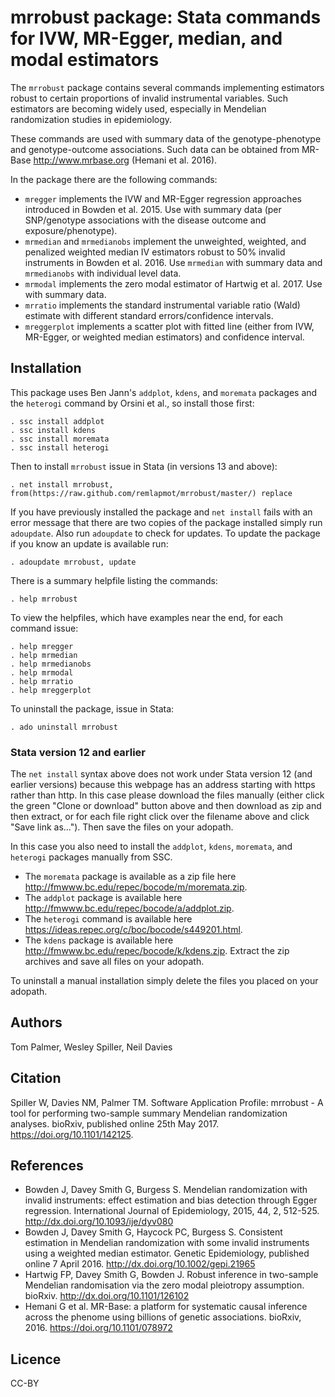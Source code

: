 # mrrobust package: Stata commands for IVW, MR-Egger, median, and modal estimators

The `mrrobust` package contains several commands implementing estimators robust to certain proportions of invalid instrumental variables. Such estimators are becoming widely used, especially in Mendelian randomization studies in epidemiology.

These commands are used with summary data of the genotype-phenotype and genotype-outcome associations. Such data can be obtained from MR-Base <http://www.mrbase.org> (Hemani et al. 2016).

In the package there are the following commands:
 - `mregger` implements the IVW and MR-Egger regression approaches introduced in Bowden et al. 2015. Use with summary data (per SNP/genotype associations with the disease outcome and exposure/phenotype).
 - `mrmedian` and `mrmedianobs` implement the unweighted, weighted, and penalized weighted median IV estimators robust to 50% invalid instruments in Bowden et al. 2016. Use `mrmedian` with summary data and `mrmedianobs` with individual level data.
 - `mrmodal` implements the zero modal estimator of Hartwig et al. 2017. Use with summary data.
 - `mrratio` implements the standard instrumental variable ratio (Wald) estimate with different standard errors/confidence intervals.
 - `mreggerplot` implements a scatter plot with fitted line (either from IVW, MR-Egger, or weighted median estimators) and confidence interval.

## Installation

This package uses Ben Jann's `addplot`, `kdens`, and `moremata` packages and the `heterogi` command by Orsini et al., so install those first:
```
. ssc install addplot
. ssc install kdens
. ssc install moremata
. ssc install heterogi
```

Then to install `mrrobust` issue in Stata (in versions 13 and above):
```
. net install mrrobust, from(https://raw.github.com/remlapmot/mrrobust/master/) replace
```

If you have previously installed the package and `net install` fails with an error message that there are two copies of the package installed simply run `adoupdate`. Also run `adoupdate` to check for updates. To update the package if you know an update is available run:
```
. adoupdate mrrobust, update
```

There is a summary helpfile listing the commands:
```
. help mrrobust
```

To view the helpfiles, which have examples near the end, for each command issue:
```
. help mregger
. help mrmedian
. help mrmedianobs
. help mrmodal
. help mrratio
. help mreggerplot
```

To uninstall the package, issue in Stata:
```
. ado uninstall mrrobust
```

### Stata version 12 and earlier
The `net install` syntax above does not work under Stata version 12 (and earlier versions) because this webpage has an address starting with https rather than http. In this case please download the files manually (either click the green "Clone or download" button above and then download as zip and then extract, or for each file right click over the filename above and click "Save link as..."). Then save the files on your adopath. 

In this case you also need to install the `addplot`, `kdens`, `moremata`, and `heterogi` packages manually from SSC. 
 * The `moremata` package is available as a zip file here <http://fmwww.bc.edu/repec/bocode/m/moremata.zip>. 
 * The `addplot` package is available here <http://fmwww.bc.edu/repec/bocode/a/addplot.zip>. 
 * The `heterogi` command is available here <https://ideas.repec.org/c/boc/bocode/s449201.html>.
 * The `kdens` package is available here <http://fmwww.bc.edu/repec/bocode/k/kdens.zip>.
Extract the zip archives and save all files on your adopath.

To uninstall a manual installation simply delete the files you placed on your adopath.

## Authors
Tom Palmer, Wesley Spiller, Neil Davies

## Citation
Spiller W, Davies NM, Palmer TM. Software Application Profile: mrrobust - A tool for performing two-sample summary Mendelian randomization analyses. bioRxiv, published online 25th May 2017. <https://doi.org/10.1101/142125>.

## References
 * Bowden J, Davey Smith G, Burgess S. Mendelian randomization with invalid instruments: effect estimation and bias detection through Egger regression. International Journal of Epidemiology, 2015, 44, 2, 512-525. <http://dx.doi.org/10.1093/ije/dyv080>
 * Bowden J, Davey Smith G, Haycock PC, Burgess S. Consistent estimation in Mendelian randomization with some invalid instruments using a weighted median estimator. Genetic Epidemiology, published online 7 April 2016. <http://dx.doi.org/10.1002/gepi.21965>
 * Hartwig FP, Davey Smith G, Bowden J. Robust inference in two-sample Mendelian randomisation via the zero modal pleiotropy assumption. bioRxiv. <http://dx.doi.org/10.1101/126102>
 * Hemani G et al. MR-Base: a platform for systematic causal inference across the phenome using billions of genetic associations. bioRxiv, 2016. <https://doi.org/10.1101/078972>

## Licence
CC-BY
